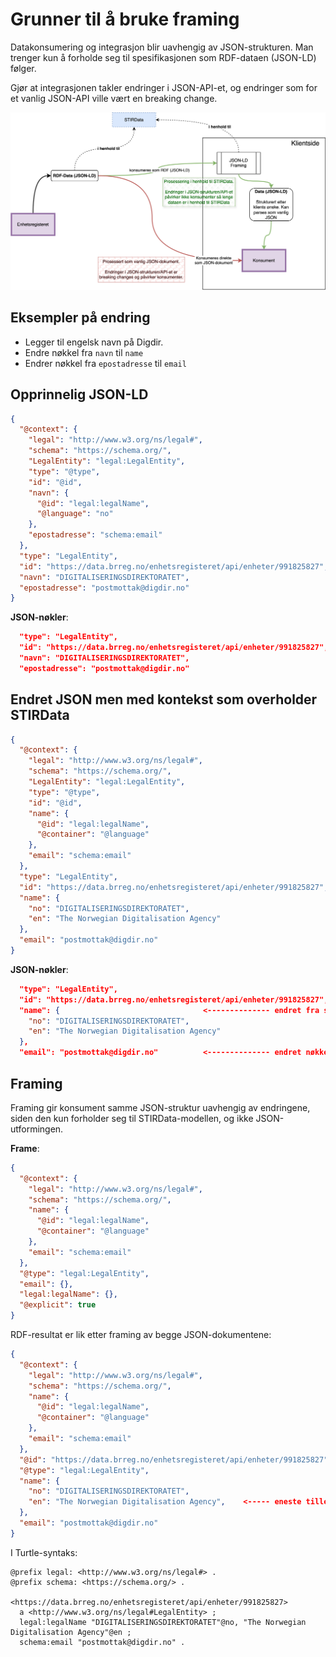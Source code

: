# Grunner til å bruke framing

Datakonsumering og integrasjon blir uavhengig av JSON-strukturen.
Man trenger kun å forholde seg til spesifikasjonen som RDF-dataen (JSON-LD) følger.

Gjør at integrasjonen takler endringer i JSON-API-et, og endringer som for et vanlig JSON-API ville vært en breaking change.

![Diagram over ulike flyter](../media/diagram-framing.drawio.svg)

## Eksempler på endring

- Legger til engelsk navn på Digdir.
- Endre nøkkel fra `navn` til `name`
- Endrer nøkkel fra `epostadresse` til `email`

## Opprinnelig JSON-LD

```json
{
  "@context": {
    "legal": "http://www.w3.org/ns/legal#",
    "schema": "https://schema.org/",
    "LegalEntity": "legal:LegalEntity",
    "type": "@type",
    "id": "@id",
    "navn": {
      "@id": "legal:legalName",
      "@language": "no"
    },
    "epostadresse": "schema:email"
  },
  "type": "LegalEntity",
  "id": "https://data.brreg.no/enhetsregisteret/api/enheter/991825827",
  "navn": "DIGITALISERINGSDIREKTORATET",
  "epostadresse": "postmottak@digdir.no"
}
```

**JSON-nøkler**:

```json
  "type": "LegalEntity",
  "id": "https://data.brreg.no/enhetsregisteret/api/enheter/991825827",
  "navn": "DIGITALISERINGSDIREKTORATET",
  "epostadresse": "postmottak@digdir.no"
```

## Endret JSON men med kontekst som overholder STIRData

```json
{
  "@context": {
    "legal": "http://www.w3.org/ns/legal#",
    "schema": "https://schema.org/",
    "LegalEntity": "legal:LegalEntity",
    "type": "@type",
    "id": "@id",
    "name": {
      "@id": "legal:legalName",
      "@container": "@language"
    },
    "email": "schema:email"
  },
  "type": "LegalEntity",
  "id": "https://data.brreg.no/enhetsregisteret/api/enheter/991825827",
  "name": {
    "no": "DIGITALISERINGSDIREKTORATET",
    "en": "The Norwegian Digitalisation Agency"
  },
  "email": "postmottak@digdir.no"
}
```

**JSON-nøkler**:

```json
  "type": "LegalEntity",
  "id": "https://data.brreg.no/enhetsregisteret/api/enheter/991825827",
  "name": {                                <-------------- endret fra string til objekt
    "no": "DIGITALISERINGSDIREKTORATET",
    "en": "The Norwegian Digitalisation Agency"
  },
  "email": "postmottak@digdir.no"          <-------------- endret nøkkelnavn
```

## Framing

Framing gir konsument samme JSON-struktur uavhengig av endringene, siden den kun forholder seg til STIRData-modellen, og ikke JSON-utformingen.

**Frame**:

```json
{
  "@context": {
    "legal": "http://www.w3.org/ns/legal#",
    "schema": "https://schema.org/",
    "name": {
      "@id": "legal:legalName",
      "@container": "@language"
    },
    "email": "schema:email"
  },
  "@type": "legal:LegalEntity",
  "email": {},
  "legal:legalName": {},
  "@explicit": true
}
```

RDF-resultat er lik etter framing av begge JSON-dokumentene:

```json
{
  "@context": {
    "legal": "http://www.w3.org/ns/legal#",
    "schema": "https://schema.org/",
    "name": {
      "@id": "legal:legalName",
      "@container": "@language"
    },
    "email": "schema:email"
  },
  "@id": "https://data.brreg.no/enhetsregisteret/api/enheter/991825827",
  "@type": "legal:LegalEntity",
  "name": {
    "no": "DIGITALISERINGSDIREKTORATET",
    "en": "The Norwegian Digitalisation Agency",    <----- eneste tillegg, struktur endrer seg ikke
  },
  "email": "postmottak@digdir.no"
}
```

I Turtle-syntaks:

```turtle
@prefix legal: <http://www.w3.org/ns/legal#> .
@prefix schema: <https://schema.org/> .

<https://data.brreg.no/enhetsregisteret/api/enheter/991825827>
  a <http://www.w3.org/ns/legal#LegalEntity> ;
  legal:legalName "DIGITALISERINGSDIREKTORATET"@no, "The Norwegian Digitalisation Agency"@en ;
  schema:email "postmottak@digdir.no" .
```
